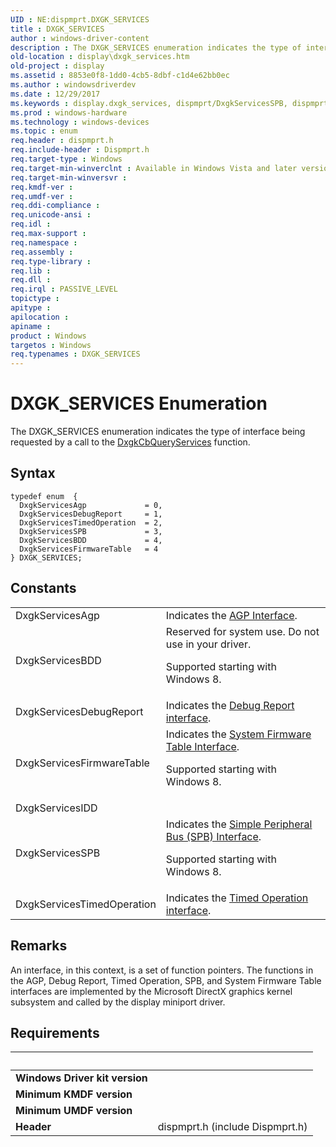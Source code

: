 ```yaml
---
UID : NE:dispmprt.DXGK_SERVICES
title : DXGK_SERVICES
author : windows-driver-content
description : The DXGK_SERVICES enumeration indicates the type of interface being requested by a call to the DxgkCbQueryServices function.
old-location : display\dxgk_services.htm
old-project : display
ms.assetid : 8853e0f8-1dd0-4cb5-8dbf-c1d4e62bb0ec
ms.author : windowsdriverdev
ms.date : 12/29/2017
ms.keywords : display.dxgk_services, dispmprt/DxgkServicesSPB, dispmprt/DxgkServicesBDD, dispmprt/DxgkServicesAgp, DxgkServicesDebugReport, dispmprt/DxgkServicesTimedOperation, DxgkServicesAgp, DxgkServicesTimedOperation, DXGK_SERVICES enumeration [Display Devices], DxgkServicesBDD, DXGK_SERVICES, DxgkServicesFirmwareTable, dispmprt/DxgkServicesFirmwareTable, DxgkServicesSPB, dispmprt/DXGK_SERVICES, DmEnums_340c8991-c135-47da-876d-2970157fea0b.xml, dispmprt/DxgkServicesDebugReport
ms.prod : windows-hardware
ms.technology : windows-devices
ms.topic : enum
req.header : dispmprt.h
req.include-header : Dispmprt.h
req.target-type : Windows
req.target-min-winverclnt : Available in Windows Vista and later versions of the Windows operating systems.
req.target-min-winversvr : 
req.kmdf-ver : 
req.umdf-ver : 
req.ddi-compliance : 
req.unicode-ansi : 
req.idl : 
req.max-support : 
req.namespace : 
req.assembly : 
req.type-library : 
req.lib : 
req.dll : 
req.irql : PASSIVE_LEVEL
topictype : 
apitype : 
apilocation : 
apiname : 
product : Windows
targetos : Windows
req.typenames : DXGK_SERVICES
---
```


# DXGK_SERVICES Enumeration
The DXGK_SERVICES enumeration indicates the type of interface being requested by a call to the <a href="..\dispmprt\nc-dispmprt-dxgkcb_query_services.md">DxgkCbQueryServices</a> function.

## Syntax
````
typedef enum  { 
  DxgkServicesAgp             = 0,
  DxgkServicesDebugReport     = 1,
  DxgkServicesTimedOperation  = 2,
  DxgkServicesSPB             = 3,
  DxgkServicesBDD             = 4,
  DxgkServicesFirmwareTable   = 4
} DXGK_SERVICES;
````

## Constants

<table>

<tr>
<td>DxgkServicesAgp</td>
<td>Indicates the <a href="https://msdn.microsoft.com/library/windows/hardware/ff538228">AGP Interface</a>.</td>
</tr>

<tr>
<td>DxgkServicesBDD</td>
<td>Reserved for system use. Do not use in your driver.

Supported starting with Windows 8.</td>
</tr>

<tr>
<td>DxgkServicesDebugReport</td>
<td>Indicates the <a href="https://msdn.microsoft.com/library/windows/hardware/ff551798">Debug Report interface</a>.</td>
</tr>

<tr>
<td>DxgkServicesFirmwareTable</td>
<td>Indicates the <a href="https://msdn.microsoft.com/library/windows/hardware/jj647606">System Firmware Table Interface</a>.

Supported starting with Windows 8.</td>
</tr>

<tr>
<td>DxgkServicesIDD</td>
<td></td>
</tr>

<tr>
<td>DxgkServicesSPB</td>
<td>Indicates the <a href="https://msdn.microsoft.com/D525A961-339D-414B-B40F-14AD9AEA51C5">Simple  Peripheral Bus (SPB) Interface</a>.

Supported starting with Windows 8.</td>
</tr>

<tr>
<td>DxgkServicesTimedOperation</td>
<td>Indicates the <a href="https://msdn.microsoft.com/library/windows/hardware/ff570086">Timed Operation interface</a>.</td>
</tr>
</table>

## Remarks

An interface, in this context, is a set of function pointers. The functions in the AGP, Debug Report, Timed Operation, SPB, and System Firmware Table interfaces are implemented by the Microsoft DirectX graphics kernel subsystem and called by the display miniport driver.

## Requirements
| &nbsp; | &nbsp; |
| ---- |:---- |
| **Windows Driver kit version** |  |
| **Minimum KMDF version** |  |
| **Minimum UMDF version** |  |
| **Header** | dispmprt.h (include Dispmprt.h) |
